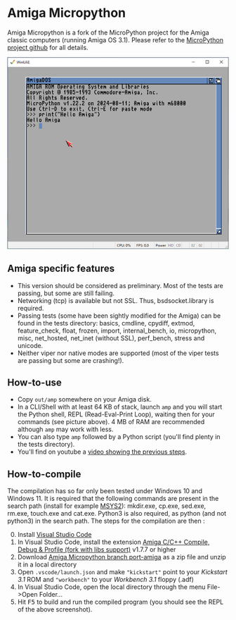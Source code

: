 # Amiga Micropython

Amiga Micropython is a fork of the MicroPython project for the Amiga classic computers (running Amiga OS 3.1). Please refer to the [MicroPython project github](https://github.com/micropython/micropython) for all details.

![repl](repl.png)

## Amiga specific features

- This version should be considered as preliminary. Most of the tests are passing, but some are still failing.
- Networking (tcp) is available but not SSL. Thus, bsdsocket.library is required.
- Passing tests (some have been sightly modified for the Amiga) can be found in the tests directory: basics, cmdline, cpydiff, extmod, feature_check, float, frozen, import, internal_bench, io, micropython, misc, net_hosted, net_inet (without SSL), perf_bench, stress and unicode.
- Neither viper nor native modes are supported (most of the viper tests are passing but some are crashing!).

## How-to-use

- Copy `out/amp` somewhere on your Amiga disk.
- In a CLI/Shell with at least 64 KB of stack, launch `amp` and you will start the Python shell, REPL (Read-Eval-Print Loop), waiting then for your commands (see picture above). 4 MB of RAM are recommended although `amp` may work with less.
- You can also type `amp` followed by a Python script (you'll find plenty in the tests directory).
- You'll find on youtube a [video showing the previous steps](https://www.youtube.com/watch?v=C3QLlymHQ3M).

## How-to-compile

The compilation has so far only been tested under Windows 10 and Windows 11.
It is required that the following commands are present in the search path (install for example [MSYS2](https://www.msys2.org/)): mkdir.exe, cp.exe, sed.exe, rm.exe, touch.exe and cat.exe.
Python3 is also required, as python (and not python3) in the search path.
The steps for the compilation are then :

0. Install [Visual Studio Code](https://code.visualstudio.com/)
1. In Visual Studio Code, install the extension [Amiga C/C++ Compile, Debug & Profile (fork with libs support)](https://marketplace.visualstudio.com/items?itemName=JOB.amiga-debug-job) v1.7.7 or higher
2. Download [Amiga Micropython branch port-amiga](https://github.com/jyoberle/micropython-amiga) as a zip file and unzip it in a local directory
3. Open `.vscode/launch.json` and make `"kickstart"` point to your *Kickstart 3.1* ROM and `"workbench"` to your *Workbench 3.1* floppy (.adf)
4. In Visual Studio Code, open the local directory through the menu File->Open Folder...
5. Hit <kbd>F5</kbd> to build and run the compiled program (you should see the REPL of the above screenshot).
